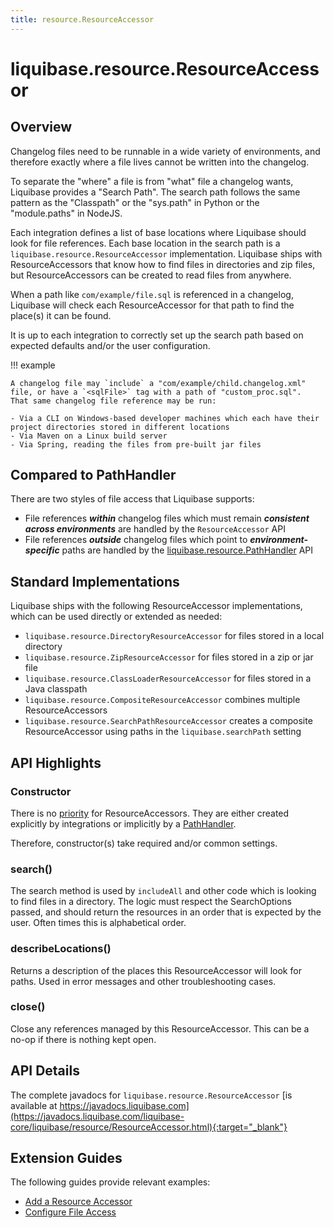 ```yaml
---
title: resource.ResourceAccessor
---
```


# liquibase.resource.ResourceAccessor

## Overview

Changelog files need to be runnable in a wide variety of environments, and therefore exactly where a file lives cannot be written into the changelog.

To separate the "where" a file is from "what" file a changelog wants, Liquibase provides a "Search Path".
The search path follows the same pattern as the "Classpath" or the "sys.path" in Python or the "module.paths" in NodeJS.  

Each integration defines a list of base locations where Liquibase should look for file references. Each base location in the search path is a `liquibase.resource.ResourceAccessor` implementation.
Liquibase ships with ResourceAccessors that know how to find files in directories and zip files, but ResourceAccessors can be created to read files from anywhere.

When a path like `com/example/file.sql` is referenced in a changelog, Liquibase will check each ResourceAccessor for that path to find the place(s) it can be found.

It is up to each integration to correctly set up the search path based on expected defaults and/or the user configuration.  

!!! example

    A changelog file may `include` a "com/example/child.changelog.xml" file, or have a `<sqlFile>` tag with a path of "custom_proc.sql". 
    That same changelog file reference may be run:

    - Via a CLI on Windows-based developer machines which each have their project directories stored in different locations
    - Via Maven on a Linux build server
    - Via Spring, reading the files from pre-built jar files

## Compared to PathHandler

There are two styles of file access that Liquibase supports:

- File references **_within_** changelog files which must remain **_consistent across environments_** are handled by the `ResourceAccessor` API
- File references **_outside_** changelog files which point to **_environment-specific_** paths are handled by the [liquibase.resource.PathHandler](resource-pathhandler.md) API

## Standard Implementations

Liquibase ships with the following ResourceAccessor implementations, which can be used directly or extended as needed:

- `liquibase.resource.DirectoryResourceAccessor` for files stored in a local directory
- `liquibase.resource.ZipResourceAccessor` for files stored in a zip or jar file
- `liquibase.resource.ClassLoaderResourceAccessor` for files stored in a Java classpath
- `liquibase.resource.CompositeResourceAccessor` combines multiple ResourceAccessors
- `liquibase.resource.SearchPathResourceAccessor` creates a composite ResourceAccessor using paths in the `liquibase.searchPath` setting

## API Highlights

### Constructor

There is no [priority](../architecture/service-discovery.md) for ResourceAccessors. They are either created explicitly by integrations or
implicitly by a [PathHandler](resource-pathhandler.md).

Therefore, constructor(s) take required and/or common settings.

### search()

The search method is used by `includeAll` and other code which is looking to find files in a directory.
The logic must respect the SearchOptions passed, and should return the resources in an order that is expected by the user. Often times this is alphabetical order.

### describeLocations()

Returns a description of the places this ResourceAccessor will look for paths. Used in error messages and other troubleshooting cases.

### close()

Close any references managed by this ResourceAccessor. This can be a no-op if there is nothing kept open.

## API Details

The complete javadocs for `liquibase.resource.ResourceAccessor` [is available at https://javadocs.liquibase.com](https://javadocs.liquibase.com/liquibase-core/liquibase/resource/ResourceAccessor.html){:target="_blank"}

## Extension Guides

The following guides provide relevant examples:

- [Add a Resource Accessor](../../extensions-integrations/extension-guides/add-a-resource-accessor.md)
- [Configure File Access](../../extensions-integrations/integration-guides/configure-file-access.md)